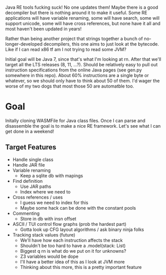 Java RE tools fucking suck! No one updates them! Maybe there is a good decompiler but there is nothing around it to make it useful. Some RE applications will have variable renaming, some will have search, some will support unicode, some will have cross references, but none have it all and most haven't been updated in years!

Rather than being another project that strings together a bunch of no-longer-developed decompilers, this one aims to just look at the bytecode. Like if I can read x86 tf am I not trying to read some JVM?

Initial goal will be Java 7, since that's what I'm looking at rn. After that we'll target all the LTS releases (8, 11, ...?). Should be relatively easy to pull out instruction specifications from the online Java pages (see gen.py somewhere in this repo). About 60% instructions are a single byte or whatever, so we should only have to think about 50 of them. I'd wager the worse of my two dogs that most those 50 are automatble too.

# Goal

Initally cloning WASMFile for Java class files. Once I can parse and disassemble the goal is to make a nice RE framework. Let's see what I can get done in a weekend!

## Target Features

* Handle single class
* Handle JAR file
* Variable renaming
  - Keep a sqlite db with mapings
* Find definition
  - Use JAR paths
  - Index where we need to
* Cross references / uses
  - I guess we need to index for this
  - Maybe some hack can be done with the constant pools
* Commenting
  - Store in db with insn offset
* ASCII / TUI control flow graphs (prob the hardest part)
  - Gotta look up CFG layout algorithms / ask binary ninja folks
* Tracking stack values (future)
  - We'll have how each instruction affects the stack
  - Shouldn't be too hard to have a .model(stack: List)
  - Biggest q rn is what do we put on it for unknowns?
  - Z3 variables would be dope
  - I'll have a better idea of this as I look at JVM more
  - Thinking about this more, this is a pretty important feature
